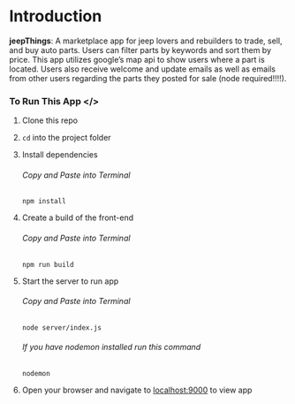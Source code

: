 # Introduction

**jeepThings**: A marketplace app for jeep lovers and rebuilders to trade, sell, and buy auto parts. Users can filter parts by keywords and sort them by price. This app utilizes google’s map api to show users where a part is located. Users also receive welcome and update emails as well as emails from other users regarding the parts they posted for sale (node required!!!!).

### To Run This App </>

1. Clone this repo

2. `cd` into the project folder

3. Install dependencies

   ###### Copy and Paste into Terminal

   `npm install`

4. Create a build of the front-end

   ###### Copy and Paste into Terminal

   `npm run build`

5. Start the server to run app

   ###### Copy and Paste into Terminal

   `node server/index.js`

   ###### If you have nodemon installed run this command

   `nodemon`

6. Open your browser and navigate to [localhost:9000](http://localhost:9000) to view app
